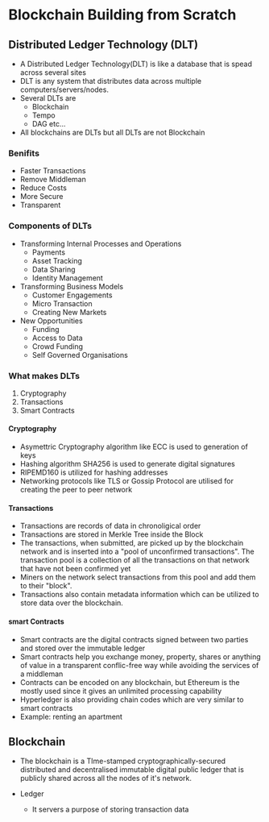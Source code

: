 # Blockchain Building from Scratch

## Distributed Ledger Technology (DLT)

- A Distributed Ledger Technology(DLT) is like a database that is spead across several sites
- DLT is any system that distributes data across multiple computers/servers/nodes.
- Several DLTs are
  - Blockchain
  - Tempo
  - DAG etc...
- All blockchains are DLTs but all DLTs are not Blockchain

### Benifits

- Faster Transactions
- Remove Middleman
- Reduce Costs
- More Secure
- Transparent

### Components of DLTs

- Transforming Internal Processes and Operations
  - Payments
  - Asset Tracking
  - Data Sharing
  - Identity Management
- Transforming Business Models
  - Customer Engagements
  - Micro Transaction
  - Creating New Markets
- New Opportunities
  - Funding
  - Access to Data
  - Crowd Funding
  - Self Governed Organisations

### What makes DLTs

1. Cryptography
2. Transactions
3. Smart Contracts

#### Cryptography

- Asymettric Cryptography algorithm like ECC is used to generation of keys
- Hashing algorithm SHA256 is used to generate digital signatures
- RIPEMD160 is utilized for hashing addresses
- Networking protocols like TLS or Gossip Protocol are utilised for creating the peer to peer network

#### Transactions

- Transactions are records of data in chronoligical order
- Transactions are stored in Merkle Tree inside the Block
- The transactions, when submitted, are picked up by the blockchain network and is inserted into a "pool of unconfirmed transactions". The transaction pool is a collection of all the transactions on that network that have not been confirmed yet
- Miners on the network select transactions from this pool and add them to their "block".
- Transactions also contain metadata information which can be utilized to store data over the blockchain.

#### smart Contracts

- Smart contracts are the digital contracts signed between two parties and stored over the immutable ledger
- Smart contracts help you exchange money, property, shares or anything of value in a transparent conflic-free way while avoiding the services of a middleman
- Contracts can be encoded on any blockchain, but Ethereum is the mostly used since it gives an unlimited processing capability
- Hyperledger is also providing chain codes which are very similar to smart contracts
- Example: renting an apartment

## Blockchain

- The blockchain is a TIme-stamped cryptographically-secured distributed and decentralised immutable digital public ledger that is publicly shared across all the nodes of it's network.

- Ledger
  - It servers a purpose of storing transaction data
